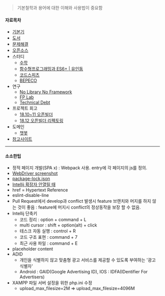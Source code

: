 > 기본철학과 용어에 대한 이해와 사용법이 중요함

#### 자료목차
- [기본기](기본기)
- [도서](도서)
- [문제해결](문제해결)
- [오픈소스](오픈소스)
- 스터디
  - [수학](수학)
  - [함수형프로그래밍과 ES6+ | 유인동](함수형프로그래밍과-ES6)
  - [코드스피츠](코드스피츠)
  - [BEPECO](BEPECO)
- 연구
  - [No Library No Framework](No-Library-No-Framework)
  - [FP Lab](FP-Lab)
  - [Technical Debt](Technical-Debt)
- 프로젝트 회고
  - [18.10~11 오픈빌더](오픈빌더)
  - [18.12 오픈빌더 리펙토링](오픈빌더-리펙토링)
- 도메인
  - [챗봇](챗봇)
- [참고사이트](참고사이트)

***

#### 소소한팁
- 정적 페이지 개발(SPA x) : Webpack 사용. entry에 각 페이지의 js를 정의.
- [WebDriver screenshot](WebDriver-screenshot)
- [package-lock.json](package-lock.json)
- [Intellij 확장자 안열릴 때](%5Bintellij%5D-확장자-안열릴-때)
- href = Hypertext Reference
- eslint-disable-line
- Pull Request에서 develop과 conflict 발생시 feature 브랜치와 머지를 하지 않는 것이 좋음 : feature에 머지시 conflict의 정상동작을 보장 할 수 없음.
- Intellij 단축키
  - 코드 정리 : option + command + L
  - multi cursor : shift + option(alt) + click
  - 테스크 자동 실행 : control + R
  - 코드 구조 표현 : command + 7
  - 최근 사용 파일 : command + E
- placeholder content
- ADID
  - 개인을 식별하지 않고 맞춤형 광고 서비스를 제공할 수 있도록 부여하는 '광고 식별자'
  - Android : GAID(Google Advertising ID), IOS : IDFA(IDentifier For Advertisers)
- XAMPP 파일 서버 설정을 위한 php.ini 수정
  - upload_max_filesize=2M => upload_max_filesize=4096M
